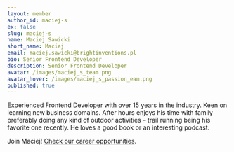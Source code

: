 ```yaml
---
layout: member
author_id: maciej-s
ex: false
slug: maciej-s
name: Maciej Sawicki
short_name: Maciej
email: maciej.sawicki@brightinventions.pl
bio: Senior Frontend Developer
description: Senior Frontend Developer
avatar: /images/maciej_s_team.png
avatar_hover: /images/maciej_s_passion_eam.png
published: true
---
```

Experienced Frontend Developer with over 15 years in the industry. Keen on learning new business domains. After hours enjoys his time with family preferably doing any kind of outdoor activities – trail running being his favorite one recently. He loves a good book or an interesting podcast.

Join Maciej! [Check our career opportunities](/career).